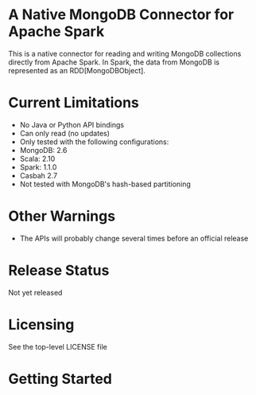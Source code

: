 # A Native MongoDB Connector for Apache Spark

This is a native connector for reading and writing MongoDB collections
directly from Apache Spark. In Spark, the data from MongoDB is represented as an
RDD[MongoDBObject].

# Current Limitations

- No Java or Python API bindings
- Can only read (no updates)
- Only tested with the following configurations:
 - MongoDB: 2.6
 - Scala: 2.10
 - Spark: 1.1.0
 - Casbah 2.7
- Not tested with MongoDB's hash-based partitioning

# Other Warnings

- The APIs will probably change several times before an official release

# Release Status

Not yet released

# Licensing

See the top-level LICENSE file

# Getting Started
